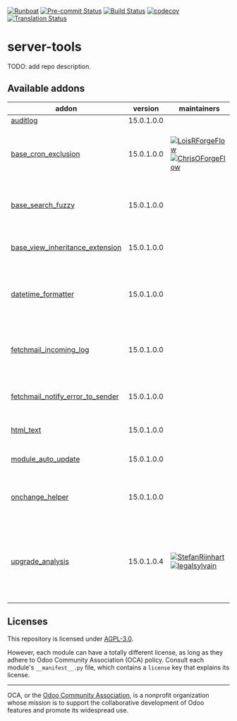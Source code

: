 
[![Runboat](https://img.shields.io/badge/runboat-Try%20me-875A7B.png)](https://runboat.odoo-community.org/builds?repo=OCA/server-tools&target_branch=15.0)
[![Pre-commit Status](https://github.com/OCA/server-tools/actions/workflows/pre-commit.yml/badge.svg?branch=15.0)](https://github.com/OCA/server-tools/actions/workflows/pre-commit.yml?query=branch%3A15.0)
[![Build Status](https://github.com/OCA/server-tools/actions/workflows/test.yml/badge.svg?branch=15.0)](https://github.com/OCA/server-tools/actions/workflows/test.yml?query=branch%3A15.0)
[![codecov](https://codecov.io/gh/OCA/server-tools/branch/15.0/graph/badge.svg)](https://codecov.io/gh/OCA/server-tools)
[![Translation Status](https://translation.odoo-community.org/widgets/server-tools-15-0/-/svg-badge.svg)](https://translation.odoo-community.org/engage/server-tools-15-0/?utm_source=widget)

<!-- /!\ do not modify above this line -->

# server-tools

TODO: add repo description.

<!-- /!\ do not modify below this line -->

<!-- prettier-ignore-start -->

[//]: # (addons)

Available addons
----------------
addon | version | maintainers | summary
--- | --- | --- | ---
[auditlog](auditlog/) | 15.0.1.0.0 |  | Audit Log
[base_cron_exclusion](base_cron_exclusion/) | 15.0.1.0.0 | [![LoisRForgeFlow](https://github.com/LoisRForgeFlow.png?size=30px)](https://github.com/LoisRForgeFlow) [![ChrisOForgeFlow](https://github.com/ChrisOForgeFlow.png?size=30px)](https://github.com/ChrisOForgeFlow) | Allow you to select scheduled actions that should not run simultaneously.
[base_search_fuzzy](base_search_fuzzy/) | 15.0.1.0.0 |  | Fuzzy search with the PostgreSQL trigram extension
[base_view_inheritance_extension](base_view_inheritance_extension/) | 15.0.1.0.0 |  | Adds more operators for view inheritance
[datetime_formatter](datetime_formatter/) | 15.0.1.0.0 |  | Helper functions to give correct format to date[time] fields
[fetchmail_incoming_log](fetchmail_incoming_log/) | 15.0.1.0.0 |  | Log all messages received, before they start to be processed.
[fetchmail_notify_error_to_sender](fetchmail_notify_error_to_sender/) | 15.0.1.0.0 |  | If fetching mails gives error, send an email to sender
[html_text](html_text/) | 15.0.1.0.0 |  | Generate excerpts from any HTML field
[module_auto_update](module_auto_update/) | 15.0.1.0.0 |  | Automatically update Odoo modules
[onchange_helper](onchange_helper/) | 15.0.1.0.0 |  | Technical module that ease execution of onchange in Python code
[upgrade_analysis](upgrade_analysis/) | 15.0.1.0.4 | [![StefanRijnhart](https://github.com/StefanRijnhart.png?size=30px)](https://github.com/StefanRijnhart) [![legalsylvain](https://github.com/legalsylvain.png?size=30px)](https://github.com/legalsylvain) | Performs a difference analysis between modules installed on two different Odoo instances

[//]: # (end addons)

<!-- prettier-ignore-end -->

## Licenses

This repository is licensed under [AGPL-3.0](LICENSE).

However, each module can have a totally different license, as long as they adhere to Odoo Community Association (OCA)
policy. Consult each module's `__manifest__.py` file, which contains a `license` key
that explains its license.

----
OCA, or the [Odoo Community Association](http://odoo-community.org/), is a nonprofit
organization whose mission is to support the collaborative development of Odoo features
and promote its widespread use.
